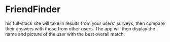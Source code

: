 # FriendFinder
his full-stack site will take in results from your users' surveys, then compare their answers with those from other users.
The app will then display the name and picture of the user with the best overall match. 
